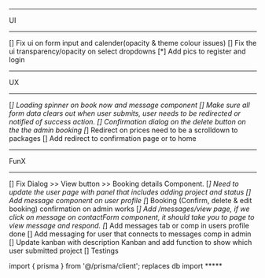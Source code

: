 ______________________________________________________________
UI
______________________________________________________________

[] Fix ui on form input and calender(opacity & theme colour issues)
[] Fix the ui transparency/opacity on select dropdowns
[*] Add pics to register and login



______________________________________________________________
UX
______________________________________________________________

[*] Loading spinner on book now and message component
[] Make sure all form data clears out when user submits, user needs to be redirected or notified of success action.
[] Confirmation dialog on the delete button on the the admin booking
[*] Redirect on prices need to be a scrolldown to packages
[] Add redirect to confirmation page or to home



______________________________________________________________
FunX
______________________________________________________________

[] Fix Dialog >>  View button >> Booking details Component.
[*] Need to update the user page with panel that includes adding project and status
[]  Add message component on user profile
[*] Booking (Confirm, delete & edit booking) confirmation on admin works
[*] Add /messages/view  page, if we click on message on contactForm component, it should take you to page to view message and respond.
[*] Add messages tab or comp in users profile done
[] Add messaging for  user that connects to messages comp in admin
[] Update kanban with description Kanban and add function to show which user submitted project
[] Testings




import { prisma } from '@/prisma/client';   replaces db import  *****
